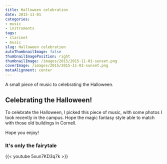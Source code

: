 ```yaml
---
title: Halloween celebration
date: 2015-11-01
categories:
- music
- instruments
tags:
- clarinet
- music
slug: Halloween celebration
autoThumbnailImage: false
thumbnailImagePosition: right
thumbnailImage: /images/2015/2015-11-01-sunset.png
coverImage: /images/2015/2015-11-01-sunset.png
metaAlignment: center
---
```


A small piece of music to celebrating the Halloween.
<!--more-->

## Celebrating the Halloween!

To celebrate the Halloween, I picked this piece of music, with some photos I took recently in the campus. Hope the magic fantasy style able to match with those old buildings in Cornell.

Hope you enjoy! 

### It's only the fairytale 

{{< youtube 5xun7KD3q7k >}}
